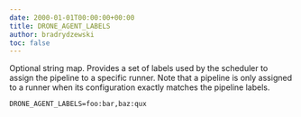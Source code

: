 ```yaml
---
date: 2000-01-01T00:00:00+00:00
title: DRONE_AGENT_LABELS
author: bradrydzewski
toc: false
---
```


Optional string map. Provides a set of labels used by the scheduler to assign the pipeline to a specific runner. Note that a pipeline is only assigned to a runner when its configuration exactly matches the pipeline labels.

```
DRONE_AGENT_LABELS=foo:bar,baz:qux
```